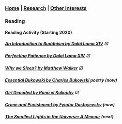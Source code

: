 ### [Home](README.md) | [Research](research_projects.md) | [Other Interests](other_interests.md)

### Reading 

#### Reading Activity (Starting 2020)

##### [An Introduction to Buddhism by Dalai Lama XIV](https://www.goodreads.com/book/show/36803955-an-introduction-to-buddhism) &#x2611;

##### [Perfecting Patience by Dalai Lama XIV](https://www.goodreads.com/book/show/39279810-perfecting-patience?ac=1&from_search=true&qid=dPOsLNbv8e&rank=2) &#9745;

##### [Why we Sleep? by Matthew Walker](https://www.goodreads.com/book/show/34466963-why-we-sleep) &#9745;

##### [Essential Bukowski by Charles Bukowski](https://www.goodreads.com/book/show/29100335-essential-bukowski?ac=1&from_search=true&qid=YicEvYv793&rank=1) *poetry* (now) 

##### [Girl Decoded by Rana el Kaliouby](https://www.goodreads.com/book/show/52701044-girl-decoded?ac=1&from_search=true&qid=njCJRFfepV&rank=1)  &#9745;

##### [Crime and Punishment by Fyodor Dostoyevsky](https://www.goodreads.com/book/show/7144.Crime_and_Punishment?ac=1&from_search=true&qid=SYYlhHu7PV&rank=1) (now)

##### [The Smallest Lights in the Universe: A Memoir](https://www.goodreads.com/book/show/43982439-the-smallest-lights-in-the-universe) (next)


